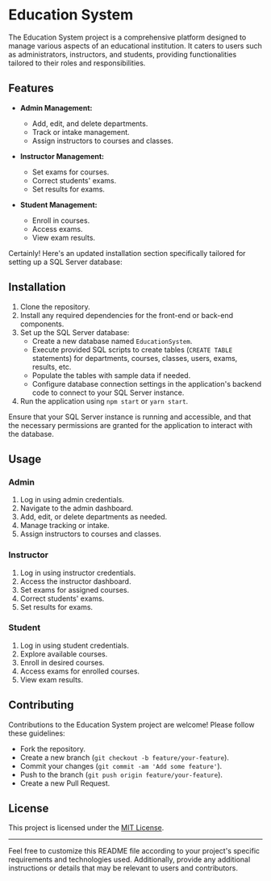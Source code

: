 # Education System

The Education System project is a comprehensive platform designed to manage various aspects of an educational institution. It caters to users such as administrators, instructors, and students, providing functionalities tailored to their roles and responsibilities.

## Features

- **Admin Management:**
  - Add, edit, and delete departments.
  - Track or intake management.
  - Assign instructors to courses and classes.

- **Instructor Management:**
  - Set exams for courses.
  - Correct students' exams.
  - Set results for exams.

- **Student Management:**
  - Enroll in courses.
  - Access exams.
  - View exam results.

Certainly! Here's an updated installation section specifically tailored for setting up a SQL Server database:

## Installation

1. Clone the repository.
2. Install any required dependencies for the front-end or back-end components.
3. Set up the SQL Server database:
   - Create a new database named `EducationSystem`.
   - Execute provided SQL scripts to create tables (`CREATE TABLE` statements) for departments, courses, classes, users, exams, results, etc.
   - Populate the tables with sample data if needed.
   - Configure database connection settings in the application's backend code to connect to your SQL Server instance.
4. Run the application using `npm start` or `yarn start`.

Ensure that your SQL Server instance is running and accessible, and that the necessary permissions are granted for the application to interact with the database.

## Usage

### Admin

1. Log in using admin credentials.
2. Navigate to the admin dashboard.
3. Add, edit, or delete departments as needed.
4. Manage tracking or intake.
5. Assign instructors to courses and classes.

### Instructor

1. Log in using instructor credentials.
2. Access the instructor dashboard.
3. Set exams for assigned courses.
4. Correct students' exams.
5. Set results for exams.

### Student

1. Log in using student credentials.
2. Explore available courses.
3. Enroll in desired courses.
4. Access exams for enrolled courses.
5. View exam results.

## Contributing

Contributions to the Education System project are welcome! Please follow these guidelines:
- Fork the repository.
- Create a new branch (`git checkout -b feature/your-feature`).
- Commit your changes (`git commit -am 'Add some feature'`).
- Push to the branch (`git push origin feature/your-feature`).
- Create a new Pull Request.

## License

This project is licensed under the [MIT License](LICENSE).

---

Feel free to customize this README file according to your project's specific requirements and technologies used. Additionally, provide any additional instructions or details that may be relevant to users and contributors.
